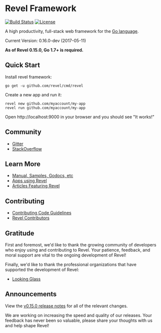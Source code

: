 # Revel Framework

[![Build Status](https://secure.travis-ci.org/revel/revel.svg?branch=master)](http://travis-ci.org/revel/revel)  [![License](https://img.shields.io/badge/license-MIT-blue.svg)](LICENSE)

A high productivity, full-stack web framework for the [Go language](http://www.golang.org).

Current Version: 0.16.0-dev (2017-05-11)

**As of Revel 0.15.0, Go 1.7+ is required.**

## Quick Start

Install revel framework:

	go get -u github.com/revel/cmd/revel

Create a new app and run it:

	revel new github.com/myaccount/my-app
	revel run github.com/myaccount/my-app

Open http://localhost:9000 in your browser and you should see "It works!"


## Community

* [Gitter](https://gitter.im/revel/community)
* [StackOverflow](http://stackoverflow.com/questions/tagged/revel)

## Learn More

* [Manual, Samples, Godocs, etc](http://revel.github.io)
* [Apps using Revel](https://github.com/revel/revel/wiki/Apps-in-the-Wild)
* [Articles Featuring Revel](https://github.com/revel/revel/wiki/Articles)

## Contributing

* [Contributing Code Guidelines](https://github.com/revel/revel/blob/master/CONTRIBUTING.md)
* [Revel Contributors](https://github.com/revel/revel/graphs/contributors)


## Gratitude

First and foremost, we'd like to thank the growing community of developers who enjoy using and contributing to Revel. Your patience, feedback, and moral support are vital to the ongoing development of Revel!

Finally, we'd like to thank the professional organizations that have supported the development of Revel:
* [Looking Glass](https://www.lookingglasscyber.com/)


## Announcements

View the [v0.15.0 release notes](https://github.com/revel/revel/releases/tag/v0.15.0)
for all of the relevant changes.

We are working on increasing the speed and quality of our releases. Your feedback has never been so valuable, please share your thoughts with us and help shape Revel!

